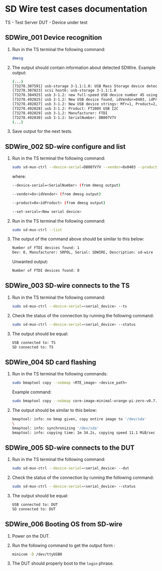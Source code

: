 # SD Wire test cases documentation

TS - Test Server
DUT - Device under test

## SDWire_001 Device recognition

1. Run in the TS terminal the following command:

    ```bash
    dmesg
    ```

1. The output should contain information about detected SDWire. Example output:

    ```bash
    (...)
    [73278.307591] usb-storage 3-1.1:1.0: USB Mass Storage device detected
    [73278.307823] scsi host6: usb-storage 3-1.1:1.0
    [73278.384925] usb 3-1.2: new full-speed USB device number 45 using xhci_hcd
    [73278.492025] usb 3-1.2: New USB device found, idVendor=0403, idProduct=6015, bcdDevice=10.00
    [73278.492027] usb 3-1.2: New USB device strings: Mfr=1, Product=2, SerialNumber=3
    [73278.492028] usb 3-1.2: Product: FT200X USB I2C
    [73278.492029] usb 3-1.2: Manufacturer: FTDI
    [73278.492030] usb 3-1.2: SerialNumber: DB007V7V
    (...)
    ```

1. Save output for the next tests.

## SDWire_002 SD-wire configure and list

1. Run in the TS terminal the following command:

    ```bash
    sudo sd-mux-ctrl --device-serial=DB007V7V --vendor=0x0403 --product=0x6015 --device-type=sd-wire --set-serial=SDWIRE
    ```

    where:

    ```bash
    --device-serial=<SerialNumber> (from dmesg output)

    --vendor=0x<idVendor> (from dmesg output)

    --product=0x<idProduct> (from dmesg output)

    --set-serial=<New serial device>
    ```

1. Run in the TS terminal the following command:

    ```bash
    sudo sd-mux-ctrl --list
    ```

1. The output of the command above should be similar to this below:

    ```bash
    Number of FTDI devices found: 1
    Dev: 0, Manufacturer: SRPOL, Serial: SDWIRE, Description: sd-wire
    ```

    Unwanted output:

    ```bash
    Number of FTDI devices found: 0
    ```

## SDWire_003 SD-wire connects to the TS

1. Run in the TS terminal the following command:

    ```bash
    sudo sd-mux-ctrl --device-serial=<serial_device> --ts
    ```

1. Check the status of the connection by running the following command:

    ```bash
    sudo sd-mux-ctrl --device-serial=<serial_device> --status
    ```

1. The output should be equal:

    ```bash
    USB connected to: TS
    SD connected to: TS
    ```

## SDWire_004 SD card flashing

1. Run in the TS terminal the following commands:

    ```bash
    sudo bmaptool copy --nobmap <RTE_image> <device_path>
    ```

    Example command:

    ```bash
    sudo bmaptool copy --nobmap core-image-minimal-orange-pi-zero-v0.7.3.wic.gz /dev/sda
    ```

1. The output should be similar to this below:

    ```bash
    bmaptool: info: no bmap given, copy entire image to '/dev/sda'
    \
    bmaptool: info: synchronizing '/dev/sda'
    bmaptool: info: copying time: 1m 34.2s, copying speed 11.1 MiB/sec
    ```

## SDWire_005 SD-wire connects to the DUT

1. Run in the TS terminal the following command:

    ```bash
    sudo sd-mux-ctrl --device-serial=<serial_device> --dut
    ```

1. Check the status of the connection by running the following command:

    ```bash
    sudo sd-mux-ctrl --device-serial=<serial_device> --status
    ```

1. The output should be equal:

    ```bash
    USB connected to: DUT
    SD connected to: DUT
    ```

## SDWire_006 Booting OS from SD-wire

1. Power on the DUT.
1. Run the following command to get the output form :

    ```bash
    minicom -D /dev/ttyUSB0
    ```

1. The DUT should properly boot to the `login` phrase.
